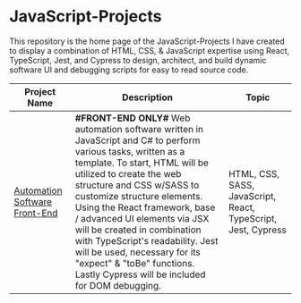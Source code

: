 # JavaScript-Projects

This repository is the home page of the JavaScript-Projects I have created to display a combination of HTML, CSS, & JavaScript expertise using React, TypeScript, Jest, and Cypress to design, architect, and build dynamic software UI and debugging scripts for easy to read source code. 

Project Name  | Description   |  Topic
------------- | ------------- | ------------------
[Automation Software Front-End]() |**#FRONT-END ONLY#** Web automation software written in JavaScript and C# to perform various tasks, written as a template. To start, HTML will be utilized to create the web structure and CSS w/SASS to customize structure elements. Using the React framework, base / advanced UI elements via JSX will be created in combination with TypeScript's readability. Jest will be used, necessary for its "expect" & "toBe" functions. Lastly Cypress will be included for DOM debugging. | HTML, CSS, SASS, JavaScript, React, TypeScript, Jest, Cypress
